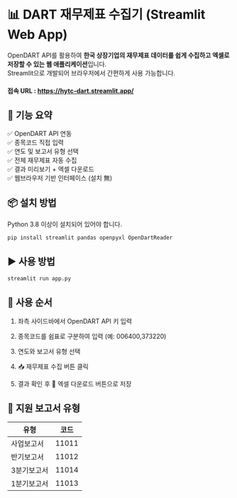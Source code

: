 # 📊 DART 재무제표 수집기 (Streamlit Web App)

OpenDART API를 활용하여 **한국 상장기업의 재무제표 데이터를 쉽게 수집하고 엑셀로 저장할 수 있는 웹 애플리케이션**입니다.  
Streamlit으로 개발되어 브라우저에서 간편하게 사용 가능합니다.

#### 접속 URL : https://hytc-dart.streamlit.app/

## 🚀 기능 요약

✅ OpenDART API 연동  
✅ 종목코드 직접 입력  
✅ 연도 및 보고서 유형 선택  
✅ 전체 재무제표 자동 수집  
✅ 결과 미리보기 + 엑셀 다운로드  
✅ 웹브라우저 기반 인터페이스 (설치 無)

## 📦 설치 방법

Python 3.8 이상이 설치되어 있어야 합니다.

```bash
pip install streamlit pandas openpyxl OpenDartReader
```

## ▶️ 사용 방법

```bash
streamlit run app.py
```

## 🧾 사용 순서

1. 좌측 사이드바에서 OpenDART API 키 입력

2. 종목코드를 쉼표로 구분하여 입력 (예: 006400,373220)

3. 연도와 보고서 유형 선택

4. 📥 재무제표 수집 버튼 클릭

5. 결과 확인 후 📁 엑셀 다운로드 버튼으로 저장

## 📑 지원 보고서 유형

| 유형        | 코드  |
| ----------- | ----- |
| 사업보고서  | 11011 |
| 반기보고서  | 11012 |
| 3분기보고서 | 11014 |
| 1분기보고서 | 11013 |
